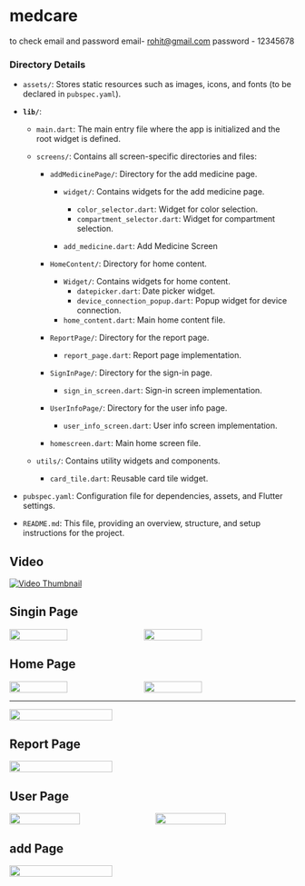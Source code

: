 # medcare

to check email and password
email- rohit@gmail.com
password - 12345678

### Directory Details

- `assets/`: Stores static resources such as images, icons, and fonts (to be declared in `pubspec.yaml`).
- **`lib/`**:

  - `main.dart`: The main entry file where the app is initialized and the root widget is defined.
  - `screens/`: Contains all screen-specific directories and files:

    - `addMedicinePage/`: Directory for the add medicine page.

      - `widget/`: Contains widgets for the add medicine page.

        - `color_selector.dart`: Widget for color selection.
        - `compartment_selector.dart`: Widget for compartment selection.

      - `add_medicine.dart`: Add Medicine Screen

    - `HomeContent/`: Directory for home content.
      - `Widget/`: Contains widgets for home content.
        - `datepicker.dart`: Date picker widget.
        - `device_connection_popup.dart`: Popup widget for device connection.
      - `home_content.dart`: Main home content file.
    - `ReportPage/`: Directory for the report page.
      - `report_page.dart`: Report page implementation.
    - `SignInPage/`: Directory for the sign-in page.
      - `sign_in_screen.dart`: Sign-in screen implementation.
    - `UserInfoPage/`: Directory for the user info page.
      - `user_info_screen.dart`: User info screen implementation.
    - `homescreen.dart`: Main home screen file.

  - `utils/`: Contains utility widgets and components.
    - `card_tile.dart`: Reusable card tile widget.

- `pubspec.yaml`: Configuration file for dependencies, assets, and Flutter settings.
- `README.md`: This file, providing an overview, structure, and setup instructions for the project.

## Video

[![Video Thumbnail](assets/images/home1.jpg)](assets/images/vid.mp4)

## Singin Page

<div style="display: flex; gap: 10px;">
  <img src="assets/images/singin1.jpg" width="45%">
  <img src="assets/images/singin2.jpg" width="45%">
</div>

## Home Page

<div style="display: flex; gap: 10px;">
  <img src="assets/images/home1.jpg" width="45%">
  <img src="assets/images/home2.jpg" width="45%">
</div>
<hr>
<div style="display: flex; gap: 10px;">
  <img src="assets/images/homepop.jpg" width="60%">
</div>

## Report Page

<div style="display: flex; gap: 10px;">
  <img src="assets/images/re1.jpg" width="60%">
</div>

## User Page

<div style="display: flex; gap: 10px;">
  <img src="assets/images/user1.jpg" width="50%">
  <img src="assets/images/user2.jpg" width="50%">
</div>

## add Page

<div style="display: flex; gap: 10px;">
  <img src="assets/images/add.jpg" width="60%">
</div>
